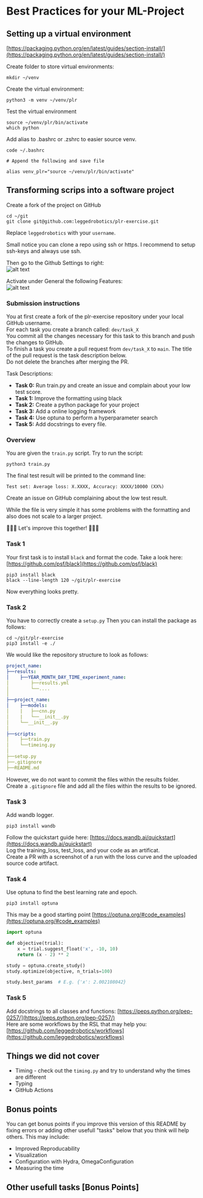 # Best Practices for your ML-Project

## Setting up a virtual environment

[https://packaging.python.org/en/latest/guides/section-install/](https://packaging.python.org/en/latest/guides/section-install/)

Create folder to store virtual environments:

```shell
mkdir ~/venv
```

Create the virtual environment:

```shell
python3 -m venv ~/venv/plr
```

Test the virtual environment

```shell
source ~/venv/plr/bin/activate
which python
```

Add alias to .bashrc or .zshrc to easier source venv.

```shell
code ~/.bashrc

# Append the following and save file

alias venv_plr="source ~/venv/plr/bin/activate"
```

## Transforming scrips into a software project

Create a fork of the project on GitHub

```shell
cd ~/git
git clone git@github.com:leggedrobotics/plr-exercise.git
```

Replace `leggedrobotics` with your `username`.

Small notice you can clone a repo using ssh or https.
I recommend to setup ssh-keys and always use ssh.

Then go to the Github Settings to right:  
![alt text](docs/repo.jpg)

Activate under General the following Features:  
![alt text](docs/features.jpg)

### Submission instructions

You at first create a fork of the plr-exercise repository under your local GitHub username.  
For each task you create a branch called: `dev/task_X`  
You commit all the changes necessary for this task to this branch and push the changes to GitHub.  
To finish a task you create a pull request from `dev/task_X` to `main`.
The title of the pull request is the task description below.  
Do not delete the branches after merging the PR.  

Task Descriptions:

- **Task 0:** Run train.py and create an issue and complain about your low test score.
- **Task 1:** Improve the formatting using black
- **Task 2:** Create a python package for your project
- **Task 3:** Add a online logging framework
- **Task 4:** Use optuna to perform a hyperparameter search
- **Task 5:** Add docstrings to every file.

### Overview

You are given the `train.py` script.
Try to run the script:

```shell
python3 train.py
```

The final test result will be printed to the command line:

```shell
Test set: Average loss: X.XXXX, Accuracy: XXXX/10000 (XX%)
```

Create an issue on GitHub complaining about the low test result.

While the file is very simple it has some problems with the formatting and also does not scale to a larger project.

🚀🚀🚀 Let's improve this together! 🚀🚀🚀

### Task 1

Your first task is to install `black` and format the code.
Take a look here: [https://github.com/psf/black](https://github.com/psf/black)

```shell
pip3 install black
black --line-length 120 ~/git/plr-exercise
```

Now everything looks pretty.

### Task 2

You have to correctly create a `setup.py`
Then you can install the package as follows:

```
cd ~/git/plr-exercise
pip3 install -e ./
```

We would like the repository structure to look as follows:

```yaml
project_name:
├──results: 
│    ├──YEAR_MONTH_DAY_TIME_experiment_name:
│        ├──results.yml 
│        └──....
│
├──project_name:
│    ├──models:
│    |   ├──cnn.py
│    |   └──__init__.py
│    └──__init__.py   
│        
├──scripts:
│    ├──train.py
│    └──timeing.py 
│
├──setup.py
├──.gitignore
├──README.md
```

However, we do not want to commit the files within the results folder.  
Create a `.gitignore` file and add all the files within the results to be ignored.

### Task 3

Add wandb logger.

```shell
pip3 install wandb
```

Follow the quickstart guide here: [https://docs.wandb.ai/quickstart](https://docs.wandb.ai/quickstart)  
Log the training_loss, test_loss, and your code as an artificat.  
Create a PR with a screenshot of a run with the loss curve and the uploaded source code artifact.  

### Task 4

Use optuna to find the best learning rate and epoch.

```shell
pip3 install optuna
```

This may be a good starting point [https://optuna.org/#code_examples](https://optuna.org/#code_examples)

```python
import optuna

def objective(trial):
    x = trial.suggest_float('x', -10, 10)
    return (x - 2) ** 2

study = optuna.create_study()
study.optimize(objective, n_trials=100)

study.best_params  # E.g. {'x': 2.002108042}
```

### Task 5

Add docstrings to all classes and functions: [https://peps.python.org/pep-0257/](https://peps.python.org/pep-0257/)  
Here are some workflows by the RSL that may help you: [https://github.com/leggedrobotics/workflows](https://github.com/leggedrobotics/workflows)

## Things we did not cover

- Timing - check out the `timing.py` and try to understand why the times are different
- Typing
- GitHub Actions

## Bonus points

You can get bonus points if you improve this version of this README by fixing errors or adding other usefull "tasks" below that you think will help others.
This may include:

- Improved Reproducability
- Visualization
- Configuration with Hydra, OmegaConfiguration
- Measuring the time

## Other usefull tasks [Bonus Points]
